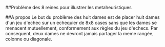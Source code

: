 ##Problème des 8 reines pour illustrer les metaheuristiques 

##A propos 
Le but du problème des huit dames est de placer huit dames d'un jeu d'echec sur un echequier de 8x8 cases sans que les dames se menacent mutuellement, conformement aux règles du jeu d'echecs. Par consequent, deux dames ne devront jamais partager la meme rangée, colonne ou diagonale.

